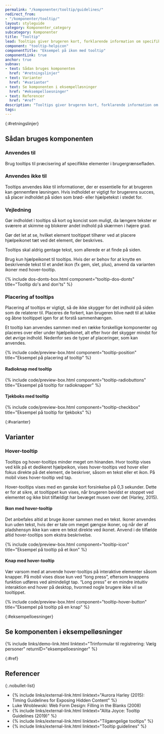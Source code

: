 ```yaml
---
permalink: "/komponenter/tooltip/guidelines/"
redirect_from:
- "/komponenter/tooltip/"
layout: styleguide
category: Komponenter_category
subcategory: Komponenter
title: "Tooltip"
lead: Tooltips giver brugeren kort, forklarende information om specifikke elementer på siden. Tooltip vises ved klik på et hjælpeikon.
component: "tooltip-helpicon"
componentTitle: "Eksempel på ikon med tooltip"
componentLink: true
anchor: true
subnav:
- text: Sådan bruges komponenten
  href: "#retningslinjer"
- text: Varianter
  href: "#varianter"
- text: Se komponenten i eksempelløsninger
  href: "#eksempelloesninger"
- text: Referencer
  href: "#ref"
description: "Tooltips giver brugeren kort, forklarende information om specifikke elementer på siden. Tooltip vises ved klik på et hjælpeikon."
tags: 
---
```


{:#retningslinjer}
## Sådan bruges komponenten

### Anvendes til

Brug tooltips til præcisering af specifikke elementer i brugergrænsefladen. 

### Anvendes ikke til

Tooltips anvendes ikke til informationer, der er essentielle for at brugeren kan gennemføre løsningen. Hvis indholdet er vigtigt for brugerens succes, så placer indholdet på siden som brød- eller hjælpetekst i stedet for.

### Vejledning

Gør indholdet i tooltips så kort og koncist som muligt, da længere tekster er sværere at skimme og blokerer andet indhold på skærmen i højere grad. 

Gør det let at se, hvilket element tooltippet tilhører ved at placere hjælpeikonet tæt ved det element, der beskrives.

Tooltips skal aldrig gentage tekst, som allerede er at finde på siden.

Brug kun hjælpeikonet til tooltips. Hvis der er behov for at knytte en beskrivende tekst til et andet ikon (fx gem, slet, plus), anvend da varianten ikoner med hover-tooltip.

{% include dos-donts-box.html component="tooltip-dos-donts" title="Tooltip do's and don'ts" %}

### Placering af tooltips

Placering af tooltips er vigtigt, så de ikke skygger for det indhold på siden som de relaterer til. Placeres de forkert, kan brugeren blive nødt til at lukke og åbne tooltippet igen for at forstå sammenhængen.

Et tooltip kan anvendes sammen med en række forskellige komponenter og placeres over eller under hjælpeikonet, alt efter hvor det skygger mindst for det øvrige indhold. Nedenfor ses de typer af placeringer, som kan anvendes. 

{% include code/preview-box.html component="tooltip-position" title="Eksempel på placering af tooltip" %}

#### Radioknap med tooltip

{% include code/preview-box.html component="tooltip-radiobuttons" title="Eksempel på tooltip for radioknapper" %}

#### Tjekboks med tooltip

{% include code/preview-box.html component="tooltip-checkbox" title="Eksempel på tooltip for tjekboks" %}

{:#varianter}
## Varianter

### Hover-tooltip

Tooltips og hover-tooltips minder meget om hinanden. Hvor tooltip vises ved klik på et dedikeret hjælpeikon, vises hover-tooltips ved hover eller fokus direkte på det element, de beskriver, såsom en tekst eller et ikon. På mobil vises hover-tooltip ved tap. 

Hover-tooltips vises med en ganske kort forsinkelse på 0,3 sekunder. Dette er for at sikre, at tooltippet kun vises, når brugeren bevidst er stoppet ved elementet og ikke blot tilfældigt har bevæget musen over det (Harley, 2015).

#### Ikon med hover-tooltip

Det anbefales altid at bruge ikoner sammen med en tekst. Ikoner anvendes kun uden tekst, hvis der er tale om meget gængse ikoner, og når der af pladshensyn ikke kan være en tekst direkte ved ikonet. Anvend i de tilfælde altid hover-tooltips som ekstra beskrivelse.

{% include code/preview-box.html component="tooltip-icon" title="Eksempel på tooltip på et ikon" %}

#### Knap med hover-tooltip

Vær varsom med at anvende hover-tooltips på interaktive elementer såsom knapper. På mobil vises disse kun ved “long press”, eftersom knappens funktion udføres ved almindeligt tap. “Long press” er en mindre intuitiv interaktion end hover på desktop, hvormed nogle brugere ikke vil se tooltippet.

{% include code/preview-box.html component="tooltip-hover-button" title="Eksempel på tooltip på en knap" %}

{:#eksempelloesninger}
## Se komponenten i eksempelløsninger

{% include links/demo-link.html linktext="Trinformular til registrering: Vælg personer" returnID="eksempelloesninger" %}

{:#ref}
## Referencer

{:.nobullet-list}
- {% include links/external-link.html linktext="Aurora Harley (2015): Timing Guidelines for Exposing Hidden Content" %}
- Luke Wroblewski: Web Form Design: Filling in the Blanks (2008)
- {% include links/external-link.html linktext="Alita Joyce: Tooltip Guidelines (2019)" %}
- {% include links/external-link.html linktext="Tilgængelige tooltips" %}
- {% include links/external-link.html linktext="Tooltip guidelines" %}